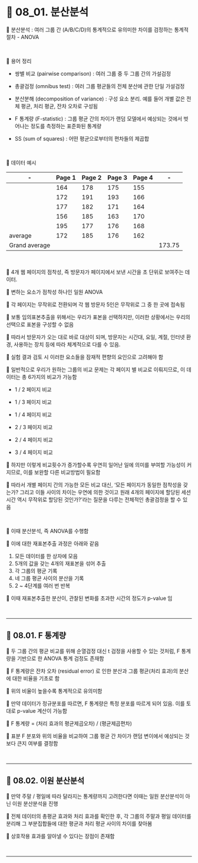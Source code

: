 # 🎰 08_01. 분산분석  

🎲 분산분석 : 여러 그룹 간 (A/B/C/D)의 통계적으로 유의미한 차이를 검정하는 통계적 절차 - ANOVA  

<br>  


🎲 용어 정리  

- 쌍별 비교 (pairwise comparison) : 여러 그룹 중 두 그룹 간의 가설검정  
   
- 총괄검정 (omnibus test) : 여러 그룹 평균들의 전체 분산에 관한 단일 가설검정  
   
- 분산분해 (decomposition of variance) : 구성 요소 분리. 예를 들어 개별 값은 전체 평균, 처리 평균, 잔차 오차로 구성됨  
   
- F 통계량 (F-statistic) : 그룹 평균 간의 차이가 랜덤 모델에서 예상되는 것에서 벗어나는 정도를 측정하는 표준화된 통계량  
   
- SS (sum of squares) : 어떤 평균으로부터의 편차들의 제곱합  
   
<br>  

🎲 데이터 예시  

|-|Page 1|Page 2|Page 3|Page 4|-|  
|-|-|-|-|-|-|  
||164|178|175|155||  
||172|191|193|166||  
||177|182|171|164||  
||156|185|163|170||  
||195|177|176|168||  
|average|172|185|176|162||  
|Grand average|||||173.75|  

<br>  


🎲 4개 웹 페이지의 점착성, 즉 방문자가 페이지에서 보낸 시간을 초 단위로 보여주는 데이터.  

🎲 변하는 요소가 점착성 하나인 일원 ANOVA  


🎲 각 페이지는 무작위로 전환되며 각 웹 방문자 5인은 무작위로 그 중 한 곳에 접속됨  

🎲 보통 임의표본추출을 위해서는 우리가 표본을 선택하지만, 이러한 상황에서는 우리의 선택으로 표본을 구성할 수 없음  

🎲 따라서 방문자가 오는 대로 바로 대상이 되며, 방문자는 시간대, 요일, 계절, 인터넷 환경, 사용하는 장치 등에 따라 체계적으로 다를 수 있음.  

🎲 실험 결과 검토 시 이러한 요소들을 잠재적 편향의 요인으로 고려해야 함  

🎲 일반적으로 우리가 원하는 그룹의 비교 문제는 각 페이지 별 비교로 이뤄지므로, 이 데이터는 총 6가지의 비교가 가능함  

- 1 / 2 페이지 비교  
   
- 1 / 3 페이지 비교  
   
- 1 / 4 페이지 비교  
   
- 2 / 3 페이지 비교  
   
- 2 / 4 페이지 비교  
   
- 3 / 4 페이지 비교    
   
🎲 하지만 이렇게 비교횟수가 증가할수록 우연히 일어난 일에 의미를 부여할 가능성이 커지므로, 이를 보완할 다른 비교방법이 필요함  

🎲 따라서 개별 페이지 간의 가능한 모든 비교 대신, ‘모든 페이지가 동일한 점착성을 갖는가? 그리고 이들 사이의 차이는 우연에 의한 것이고 원래 4개의 페이지에 할당된 세션 시간 역시 무작위로 할당된 것인가?’라는 질문을 다루는 전체적인 총괄검정을 할 수 있음  

<br>  


🎲 이때 분산분석, 즉 ANOVA를 수행함  

🎲 이에 대한 재표본추출 과정은 아래와 같음  

1. 모든 데이터를 한 상자에 모음  
2. 5개의 값을 갖는 4개의 재표본을 섞어 추출  
3. 각 그룹의 평균 기록  
4. 네 그룹 평균 사이의 분산을 기록  
5. 2 ~ 4단계를 여러 번 반복  
   
🎲 이때 재표본추출한 분산이, 관찰된 변화를 초과한 시간의 정도가 p-value 임  

<br>  

***  

## 🎰 08.01. F 통계량  

🎲 두 그룹 간의 평균 비교를 위해 순열검정 대신 t 검정을 사용할 수 있는 것처럼, F 통계량을 기반으로 한 ANOVA 통계 검정도 존재함  

🎲 F 통계량은 잔차 오차 (residual error) 로 인한 분산과 그룹 평균(처리 효과)의 분산에 대한 비율을 기초로 함  

🎲 위의 비율이 높을수록 통계적으로 유의미함  

🎲 만약 데이터가 정규분포를 따르면, F 통계량은 특정 분포를 따르게 되어 있음. 이를 토대로 p-value 계산이 가능함  

🎲 F 통계량 = (처리 효과의 평균제곱오차) / (평균제곱편차)  

🎲 표분 F 분포와 위의 비율을 비교하여 그룹 평균 간 차이가 랜덤 변이에서 예상되는 것보다 큰지 여부를 결정함  

<br>  

***  

## 🎰 08.02. 이원 분산분석  

🎲 만약 주말 / 평일에 따라 달라지는 통계량까지 고려한다면 이때는 일원 분산분석이 아닌 이원 분산분석을 진행  

🎲 전체 데이터의 총평균 효과와 처리 효과를 확인한 후, 각 그룹의 주말과 평일 데이터를 분리해 그 부분집합들에 대한 평균과 처리 평균 사이의 차이를 찾아봄  

🎲 상호작용 효과를 알아낼 수 있다는 장점이 존재함  

<br>  

***  


